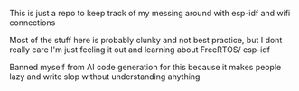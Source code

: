 This is just a repo to keep track of my messing around with esp-idf and wifi connections

Most of the stuff here is probably clunky and not best practice, but I dont really care I'm just feeling it out and learning about FreeRTOS/ esp-idf

Banned myself from AI code generation for this because it makes people lazy and write slop without understanding anything
